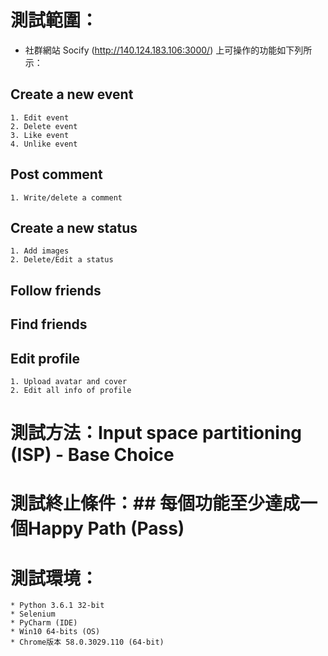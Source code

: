 # 測試範圍：  
* 社群網站 Socify (http://140.124.183.106:3000/) 上可操作的功能如下列所示：  
## Create a new event  
	1. Edit event  
	2. Delete event  
	3. Like event  
	4. Unlike event  
## Post comment  
	1. Write/delete a comment  
## Create a new status  
	1. Add images  
	2. Delete/Edit a status  
## Follow friends  
## Find friends  
## Edit profile  
	1. Upload avatar and cover  
	2. Edit all info of profile  
# 測試方法：Input space partitioning (ISP) - Base Choice  

# 測試終止條件：## 每個功能至少達成一個Happy Path (Pass)  

# 測試環境：  
	* Python 3.6.1 32-bit
	* Selenium
	* PyCharm (IDE)
	* Win10 64-bits (OS)
	* Chrome版本 58.0.3029.110 (64-bit)
	